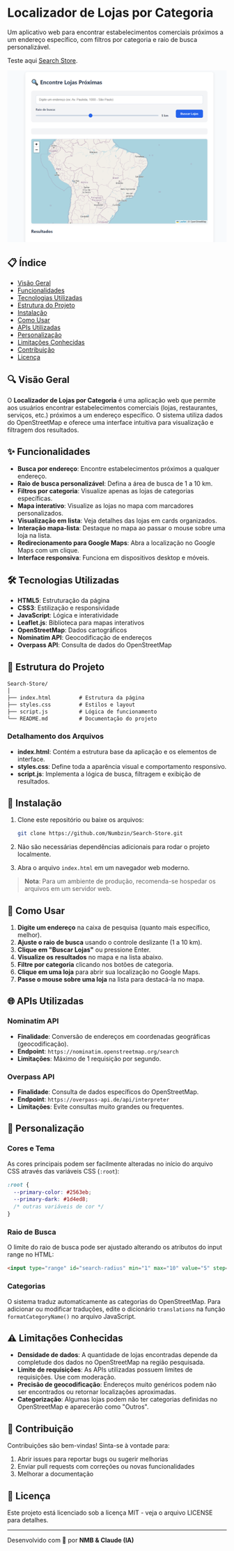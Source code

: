 # Localizador de Lojas por Categoria

Um aplicativo web para encontrar estabelecimentos comerciais próximos a um endereço específico, com filtros por categoria e raio de busca personalizável.

Teste aqui [Search Store](https://search-store-two.vercel.app/).

![Banner do Projeto](print.png)

## 📋 Índice

- [Visão Geral](#visão-geral)
- [Funcionalidades](#funcionalidades)
- [Tecnologias Utilizadas](#tecnologias-utilizadas)
- [Estrutura do Projeto](#estrutura-do-projeto)
- [Instalação](#instalação)
- [Como Usar](#como-usar)
- [APIs Utilizadas](#apis-utilizadas)
- [Personalização](#personalização)
- [Limitações Conhecidas](#limitações-conhecidas)
- [Contribuição](#contribuição)
- [Licença](#licença)

## 🔍 Visão Geral

O **Localizador de Lojas por Categoria** é uma aplicação web que permite aos usuários encontrar estabelecimentos comerciais (lojas, restaurantes, serviços, etc.) próximos a um endereço específico. O sistema utiliza dados do OpenStreetMap e oferece uma interface intuitiva para visualização e filtragem dos resultados.

## ✨ Funcionalidades

- **Busca por endereço**: Encontre estabelecimentos próximos a qualquer endereço.
- **Raio de busca personalizável**: Defina a área de busca de 1 a 10 km.
- **Filtros por categoria**: Visualize apenas as lojas de categorias específicas.
- **Mapa interativo**: Visualize as lojas no mapa com marcadores personalizados.
- **Visualização em lista**: Veja detalhes das lojas em cards organizados.
- **Interação mapa-lista**: Destaque no mapa ao passar o mouse sobre uma loja na lista.
- **Redirecionamento para Google Maps**: Abra a localização no Google Maps com um clique.
- **Interface responsiva**: Funciona em dispositivos desktop e móveis.

## 🛠️ Tecnologias Utilizadas

- **HTML5**: Estruturação da página
- **CSS3**: Estilização e responsividade
- **JavaScript**: Lógica e interatividade
- **Leaflet.js**: Biblioteca para mapas interativos
- **OpenStreetMap**: Dados cartográficos
- **Nominatim API**: Geocodificação de endereços
- **Overpass API**: Consulta de dados do OpenStreetMap

## 📁 Estrutura do Projeto

```
Search-Store/
│
├── index.html         # Estrutura da página
├── styles.css         # Estilos e layout
├── script.js          # Lógica de funcionamento
└── README.md          # Documentação do projeto
```

### Detalhamento dos Arquivos

- **index.html**: Contém a estrutura base da aplicação e os elementos de interface.
- **styles.css**: Define toda a aparência visual e comportamento responsivo.
- **script.js**: Implementa a lógica de busca, filtragem e exibição de resultados.

## 🚀 Instalação

1. Clone este repositório ou baixe os arquivos:

   ```bash
   git clone https://github.com/Numbzin/Search-Store.git
   ```

2. Não são necessárias dependências adicionais para rodar o projeto localmente.

3. Abra o arquivo `index.html` em um navegador web moderno.

> **Nota**: Para um ambiente de produção, recomenda-se hospedar os arquivos em um servidor web.

## 📝 Como Usar

1. **Digite um endereço** na caixa de pesquisa (quanto mais específico, melhor).
2. **Ajuste o raio de busca** usando o controle deslizante (1 a 10 km).
3. **Clique em "Buscar Lojas"** ou pressione Enter.
4. **Visualize os resultados** no mapa e na lista abaixo.
5. **Filtre por categoria** clicando nos botões de categoria.
6. **Clique em uma loja** para abrir sua localização no Google Maps.
7. **Passe o mouse sobre uma loja** na lista para destacá-la no mapa.

## 🌐 APIs Utilizadas

### Nominatim API

- **Finalidade**: Conversão de endereços em coordenadas geográficas (geocodificação).
- **Endpoint**: `https://nominatim.openstreetmap.org/search`
- **Limitações**: Máximo de 1 requisição por segundo.

### Overpass API

- **Finalidade**: Consulta de dados específicos do OpenStreetMap.
- **Endpoint**: `https://overpass-api.de/api/interpreter`
- **Limitações**: Evite consultas muito grandes ou frequentes.

## 🎨 Personalização

### Cores e Tema

As cores principais podem ser facilmente alteradas no início do arquivo CSS através das variáveis CSS (`:root`):

```css
:root {
  --primary-color: #2563eb;
  --primary-dark: #1d4ed8;
  /* outras variáveis de cor */
}
```

### Raio de Busca

O limite do raio de busca pode ser ajustado alterando os atributos do input range no HTML:

```html
<input type="range" id="search-radius" min="1" max="10" value="5" step="0.5" />
```

### Categorias

O sistema traduz automaticamente as categorias do OpenStreetMap. Para adicionar ou modificar traduções, edite o dicionário `translations` na função `formatCategoryName()` no arquivo JavaScript.

## ⚠️ Limitações Conhecidas

- **Densidade de dados**: A quantidade de lojas encontradas depende da completude dos dados no OpenStreetMap na região pesquisada.
- **Limite de requisições**: As APIs utilizadas possuem limites de requisições. Use com moderação.
- **Precisão de geocodificação**: Endereços muito genéricos podem não ser encontrados ou retornar localizações aproximadas.
- **Categorização**: Algumas lojas podem não ter categorias definidas no OpenStreetMap e aparecerão como "Outros".

## 🤝 Contribuição

Contribuições são bem-vindas! Sinta-se à vontade para:

1. Abrir issues para reportar bugs ou sugerir melhorias
2. Enviar pull requests com correções ou novas funcionalidades
3. Melhorar a documentação

## 📄 Licença

Este projeto está licenciado sob a licença MIT - veja o arquivo LICENSE para detalhes.

---

Desenvolvido com 💙 por **NMB & Claude (IA)**

